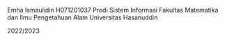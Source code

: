 Emha Ismaulidin
H071201037
Prodi Sistem Informasi
Fakultas Matematika dan Ilmu Pengetahuan Alam
Universitas Hasanuddin

2022/2023

